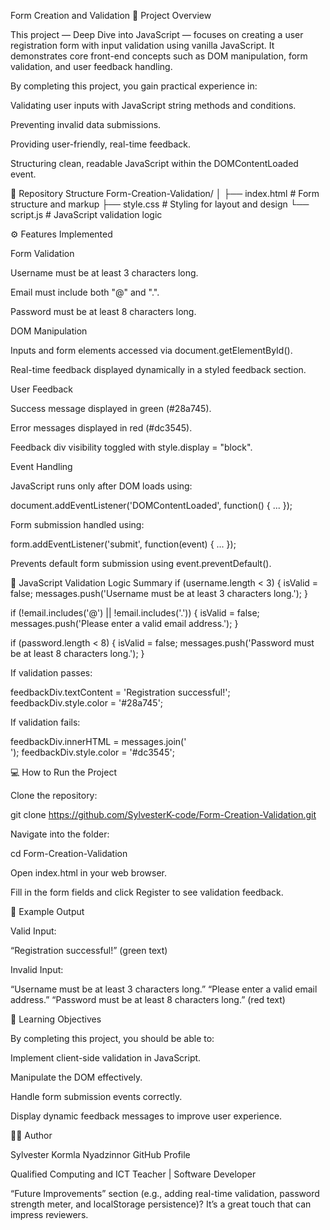 Form Creation and Validation
🧠 Project Overview

This project — Deep Dive into JavaScript — focuses on creating a user registration form with input validation using vanilla JavaScript. It demonstrates core front-end concepts such as DOM manipulation, form validation, and user feedback handling.

By completing this project, you gain practical experience in:

Validating user inputs with JavaScript string methods and conditions.

Preventing invalid data submissions.

Providing user-friendly, real-time feedback.

Structuring clean, readable JavaScript within the DOMContentLoaded event.

📂 Repository Structure
Form-Creation-Validation/
│
├── index.html        # Form structure and markup
├── style.css         # Styling for layout and design
└── script.js         # JavaScript validation logic

⚙️ Features Implemented

Form Validation

Username must be at least 3 characters long.

Email must include both "@" and ".".

Password must be at least 8 characters long.

DOM Manipulation

Inputs and form elements accessed via document.getElementById().

Real-time feedback displayed dynamically in a styled feedback section.

User Feedback

Success message displayed in green (#28a745).

Error messages displayed in red (#dc3545).

Feedback div visibility toggled with style.display = "block".

Event Handling

JavaScript runs only after DOM loads using:

document.addEventListener('DOMContentLoaded', function() { ... });


Form submission handled using:

form.addEventListener('submit', function(event) { ... });


Prevents default form submission using event.preventDefault().

🧩 JavaScript Validation Logic Summary
if (username.length < 3) {
  isValid = false;
  messages.push('Username must be at least 3 characters long.');
}

if (!email.includes('@') || !email.includes('.')) {
  isValid = false;
  messages.push('Please enter a valid email address.');
}

if (password.length < 8) {
  isValid = false;
  messages.push('Password must be at least 8 characters long.');
}


If validation passes:

feedbackDiv.textContent = 'Registration successful!';
feedbackDiv.style.color = '#28a745';


If validation fails:

feedbackDiv.innerHTML = messages.join('<br>');
feedbackDiv.style.color = '#dc3545';

💻 How to Run the Project

Clone the repository:

git clone https://github.com/SylvesterK-code/Form-Creation-Validation.git


Navigate into the folder:

cd Form-Creation-Validation


Open index.html in your web browser.

Fill in the form fields and click Register to see validation feedback.

🧾 Example Output

Valid Input:

“Registration successful!” (green text)

Invalid Input:

“Username must be at least 3 characters long.”
“Please enter a valid email address.”
“Password must be at least 8 characters long.”
(red text)

📘 Learning Objectives

By completing this project, you should be able to:

Implement client-side validation in JavaScript.

Manipulate the DOM effectively.

Handle form submission events correctly.

Display dynamic feedback messages to improve user experience.

🧑‍💻 Author

Sylvester Kormla Nyadzinnor
GitHub Profile

Qualified Computing and ICT Teacher | Software Developer

“Future Improvements” section (e.g., adding real-time validation, password strength meter, and localStorage persistence)? It’s a great touch that can impress reviewers.